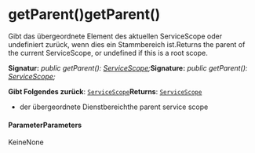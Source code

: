 # <a name="getparent"></a><span data-ttu-id="320bd-101">getParent()</span><span class="sxs-lookup"><span data-stu-id="320bd-101">getParent()</span></span>




<span data-ttu-id="320bd-102">Gibt das übergeordnete Element des aktuellen ServiceScope oder undefiniert zurück, wenn dies ein Stammbereich ist.</span><span class="sxs-lookup"><span data-stu-id="320bd-102">Returns the parent of the current ServiceScope, or undefined if this is a root scope.</span></span>

<span data-ttu-id="320bd-103">**Signatur:** _public getParent(): [ServiceScope](../sp-core-library/servicescope.md);_</span><span class="sxs-lookup"><span data-stu-id="320bd-103">**Signature:** _public getParent(): [ServiceScope](../sp-core-library/servicescope.md);_</span></span>

<span data-ttu-id="320bd-104">**Gibt Folgendes zurück**: [`ServiceScope`](../sp-core-library/servicescope.md)</span><span class="sxs-lookup"><span data-stu-id="320bd-104">**Returns**: [`ServiceScope`](../sp-core-library/servicescope.md)</span></span>



- <span data-ttu-id="320bd-105">der übergeordnete Dienstbereich</span><span class="sxs-lookup"><span data-stu-id="320bd-105">the parent service scope</span></span>

#### <a name="parameters"></a><span data-ttu-id="320bd-106">Parameter</span><span class="sxs-lookup"><span data-stu-id="320bd-106">Parameters</span></span>
<span data-ttu-id="320bd-107">Keine</span><span class="sxs-lookup"><span data-stu-id="320bd-107">None</span></span>


